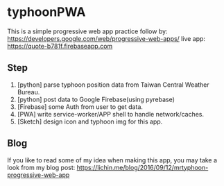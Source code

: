 # typhoonPWA
This is a simple progressive web app practice follow by: https://developers.google.com/web/progressive-web-apps/
live app: https://quote-b781f.firebaseapp.com

## Step
1.  [python] parse typhoon position data from Taiwan Central Weather Bureau.
2.  [python] post data to Google Firebase(using pyrebase)
3.  [Firebase] some Auth from user to get data.
4.  [PWA] write service-worker/APP shell to handle network/caches.
5.  [Sketch] design icon and typhoon img for this app.

## Blog
If you like to read some of my idea when making this app, you may take a look from my blog post:
https://lichin.me/blog/2016/09/12/mrtyphoon-progressive-web-app
